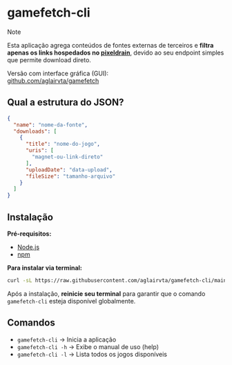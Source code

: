 # gamefetch-cli

>[!NOTE]
> Esta aplicação agrega conteúdos de fontes externas de terceiros e **filtra apenas os links hospedados no [pixeldrain](https://pixeldrain.com/)**, devido ao seu endpoint simples que permite download direto.

Versão com interface gráfica (GUI):  
[github.com/aglairvta/gamefetch](https://github.com/aglairvta/gamefetch)

## Qual a estrutura do JSON?

```json
{
  "name": "nome-da-fonte",
  "downloads": [
    {
      "title": "nome-do-jogo",
      "uris": [
        "magnet-ou-link-direto"
      ],
      "uploadDate": "data-upload",
      "fileSize": "tamanho-arquivo"
    }
  ]
}
```

## Instalação

**Pré-requisitos:**
- [Node.js](https://nodejs.org/)
- [npm](https://www.npmjs.com/)

**Para instalar via terminal:**

```bash
curl -sL https://raw.githubusercontent.com/aglairvta/gamefetch-cli/main/install.sh | bash
```

Após a instalação, **reinicie seu terminal** para garantir que o comando `gamefetch-cli` esteja disponível globalmente.

## Comandos

- `gamefetch-cli` → Inicia a aplicação
- `gamefetch-cli -h` → Exibe o manual de uso (help)
- `gamefetch-cli -l` → Lista todos os jogos disponíveis